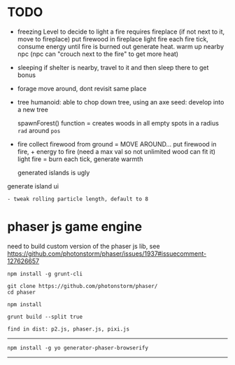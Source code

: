 
# TODO


- freezing Level
    to decide to light a fire
    requires fireplace (if not next to it, move to fireplace)
    put firewood in fireplace
    light fire
    each fire tick, consume energy until fire is burned out
    generate heat. warm up nearby npc (npc can "crouch next to the fire" to get more heat)


- sleeping
    if shelter is nearby, travel to it and then sleep there to get bonus
    
- forage
    move around, dont revisit same place

- tree
    humanoid: able to chop down tree, using an axe
    seed: develop into a new tree
    
    
    spawnForest() function = creates woods in all empty spots in a radius `rad` around `pos`
    

- fire
    collect firewood from ground = MOVE AROUND...
    put firewood in fire, + energy to fire (need a max val so not unlimited wood can fit it)
    light fire = burn each tick, generate warmth
    


    generated islands is ugly



generate island ui

    - tweak rolling particle length, default to 8




# phaser js game engine

need to build custom version of the phaser js lib, see https://github.com/photonstorm/phaser/issues/1937#issuecomment-127626657


    npm install -g grunt-cli

    git clone https://github.com/photonstorm/phaser/
    cd phaser

    npm install

    grunt build --split true

    find in dist: p2.js, phaser.js, pixi.js
----

    npm install -g yo generator-phaser-browserify
---
